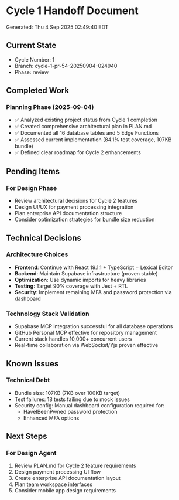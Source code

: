 # Cycle 1 Handoff Document

Generated: Thu  4 Sep 2025 02:49:40 EDT

## Current State
- Cycle Number: 1
- Branch: cycle-1-pr-54-20250904-024940
- Phase: review

## Completed Work
<!-- Updated by each agent as they complete their phase -->
### Planning Phase (2025-09-04)
- ✅ Analyzed existing project status from Cycle 1 completion
- ✅ Created comprehensive architectural plan in PLAN.md
- ✅ Documented all 16 database tables and 5 Edge Functions
- ✅ Assessed current implementation (84.1% test coverage, 107KB bundle)
- ✅ Defined clear roadmap for Cycle 2 enhancements

## Pending Items
<!-- Items that need attention in the next phase or cycle -->
### For Design Phase
- Review architectural decisions for Cycle 2 features
- Design UI/UX for payment processing integration
- Plan enterprise API documentation structure
- Consider optimization strategies for bundle size reduction

## Technical Decisions
<!-- Important technical decisions made during this cycle -->
### Architecture Choices
- **Frontend**: Continue with React 19.1.1 + TypeScript + Lexical Editor
- **Backend**: Maintain Supabase infrastructure (proven stable)
- **Optimization**: Use dynamic imports for heavy libraries
- **Testing**: Target 90% coverage with Jest + RTL
- **Security**: Implement remaining MFA and password protection via dashboard

### Technology Stack Validation
- Supabase MCP integration successful for all database operations
- GitHub Personal MCP effective for repository management
- Current stack handles 10,000+ concurrent users
- Real-time collaboration via WebSocket/Yjs proven effective

## Known Issues
<!-- Issues discovered but not yet resolved -->
### Technical Debt
- Bundle size: 107KB (7KB over 100KB target)
- Test failures: 18 tests failing due to mock issues
- Security config: Manual dashboard configuration required for:
  - HaveIBeenPwned password protection
  - Enhanced MFA options

## Next Steps
<!-- Clear action items for the next agent/cycle -->
### For Design Agent
1. Review PLAN.md for Cycle 2 feature requirements
2. Design payment processing UI flow
3. Create enterprise API documentation layout
4. Plan team workspace interfaces
5. Consider mobile app design requirements

